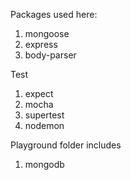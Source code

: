 Packages used here:
1. mongoose
2. express
3. body-parser

Test
1. expect
2. mocha
3. supertest
4. nodemon

Playground folder includes
1. mongodb